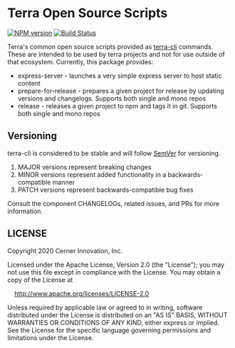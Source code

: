 # Terra Open Source Scripts

[![NPM version](https://badgen.net/npm/v/@cerner/terra-open-source-scripts)](https://www.npmjs.org/package/@cerner/terra-open-source-scripts)
[![Build Status](https://badgen.net/travis/cerner/terra-toolkit)](https://travis-ci.com/cerner/terra-toolkit)

Terra's common open source scripts provided as [terra-cli](https://www.npmjs.org/package/@cerner/terra-cli) commands. These are intended to be used by terra projects and not for use outside of that ecosystem. Currently, this package provides:

* express-server - launches a very simple express server to host static content
* prepare-for-release - prepares a given project for release by updating versions and changelogs. Supports both single and mono repos
* release - releases a given project to npm and tags it in git. Supports both single and mono repos

## Versioning

terra-cli is considered to be stable and will follow [SemVer](http://semver.org/) for versioning.

1. MAJOR versions represent breaking changes
2. MINOR versions represent added functionality in a backwards-compatible manner
3. PATCH versions represent backwards-compatible bug fixes

Consult the component CHANGELOGs, related issues, and PRs for more information.

## LICENSE

Copyright 2020 Cerner Innovation, Inc.

Licensed under the Apache License, Version 2.0 (the "License"); you may not use this file except in compliance with the License. You may obtain a copy of the License at

&nbsp;&nbsp;&nbsp;&nbsp;<http://www.apache.org/licenses/LICENSE-2.0>

Unless required by applicable law or agreed to in writing, software distributed under the License is distributed on an "AS IS" BASIS, WITHOUT WARRANTIES OR CONDITIONS OF ANY KIND, either express or implied. See the License for the specific language governing permissions and limitations under the License.
